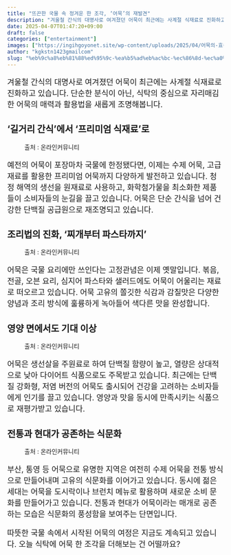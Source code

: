 ```yaml
---
title: "뜨끈한 국물 속 정겨운 한 조각, ‘어묵’의 재발견"
description: "겨울철 간식의 대명사로 여겨졌던 어묵이 최근에는 사계절 식재료로 진화하고 있습니다. 단순한 분식이 아닌, 식탁의 중심으로 자리매김한 어묵의 매력과 활용법을 새롭게 조명해봅니다."
date: 2025-04-07T01:47:20+09:00
draft: false
categories: ["entertainment"]
images: ["https://ingihgoyonet.site/wp-content/uploads/2025/04/어묵의-효능-1024x731.jpg", "https://ingihgoyonet.site/wp-content/uploads/2025/04/어묵맛-1024x768.jpg", "https://ingihgoyonet.site/wp-content/uploads/2025/04/어묵-576x1024.jpg", "https://ingihgoyonet.site/wp-content/uploads/2025/04/어묵효능-683x1024.jpg"]
author: "kgkstn1423gmailcom"
slug: "%eb%9c%a8%eb%81%88%ed%95%9c-%ea%b5%ad%eb%ac%bc-%ec%86%8d-%ec%a0%95%ea%b2%a8%ec%9a%b4-%ed%95%9c-%ec%a1%b0%ea%b0%81-%ec%96%b4%eb%ac%b5%ec%9d%98-%ec%9e%ac%eb%b0%9c%ea%b2%ac"
---
```


<p style="font-size:18px">겨울철 간식의 대명사로 여겨졌던 어묵이 최근에는 사계절 식재료로 진화하고 있습니다. 단순한 분식이 아닌, 식탁의 중심으로 자리매김한 어묵의 매력과 활용법을 새롭게 조명해봅니다.</p> <h2 >‘길거리 간식’에서 ‘프리미엄 식재료’로</h2> <figure ><img src="https://ingihgoyonet.site/wp-content/uploads/2025/04/어묵의-효능-1024x731.jpg" alt="" style="aspect-ratio:16/9;object-fit:cover"/><figcaption >출처 : 온라인커뮤니티</figcaption></figure> <p style="font-size:18px">예전의 어묵이 포장마차 국물에 한정됐다면, 이제는 수제 어묵, 고급 재료를 활용한 프리미엄 어묵까지 다양하게 발전하고 있습니다. 청정 해역의 생선을 원재료로 사용하고, 화학첨가물을 최소화한 제품들이 소비자들의 눈길을 끌고 있습니다. 어묵은 단순 간식을 넘어 건강한 단백질 공급원으로 재조명되고 있습니다.</p> <h2 >조리법의 진화, ‘찌개부터 파스타까지’</h2> <figure ><img src="https://ingihgoyonet.site/wp-content/uploads/2025/04/어묵맛-1024x768.jpg" alt="" style="aspect-ratio:16/9;object-fit:cover"/><figcaption >출처 : 온라인커뮤니티</figcaption></figure> <p style="font-size:18px">어묵은 국물 요리에만 쓰인다는 고정관념은 이제 옛말입니다. 볶음, 전골, 오븐 요리, 심지어 파스타와 샐러드에도 어묵이 어울리는 재료로 떠오르고 있습니다. 어묵 고유의 쫄깃한 식감과 감칠맛은 다양한 양념과 조리 방식에 훌륭하게 녹아들어 색다른 맛을 완성합니다.</p> <h2 >영양 면에서도 기대 이상</h2> <figure ><img src="https://ingihgoyonet.site/wp-content/uploads/2025/04/어묵-576x1024.jpg" alt="" style="aspect-ratio:16/9;object-fit:cover"/><figcaption >출처 : 온라인커뮤니티</figcaption></figure> <p style="font-size:18px">어묵은 생선살을 주원료로 하여 단백질 함량이 높고, 열량은 상대적으로 낮아 다이어트 식품으로도 주목받고 있습니다. 최근에는 단백질 강화형, 저염 버전의 어묵도 출시되어 건강을 고려하는 소비자들에게 인기를 끌고 있습니다. 영양과 맛을 동시에 만족시키는 식품으로 재평가받고 있습니다.</p> <h2 >전통과 현대가 공존하는 식문화</h2> <figure ><img src="https://ingihgoyonet.site/wp-content/uploads/2025/04/어묵효능-683x1024.jpg" alt="" style="aspect-ratio:16/9;object-fit:cover"/><figcaption >출처 : 온라인커뮤니티</figcaption></figure> <p style="font-size:18px">부산, 통영 등 어묵으로 유명한 지역은 여전히 수제 어묵을 전통 방식으로 만들어내며 고유의 식문화를 이어가고 있습니다. 동시에 젊은 세대는 어묵을 도시락이나 브런치 메뉴로 활용하며 새로운 소비 문화를 만들어가고 있습니다. 전통과 현대가 어묵이라는 매개로 공존하는 모습은 식문화의 풍성함을 보여주는 단면입니다.</p> <p style="font-size:18px">따뜻한 국물 속에서 시작된 어묵의 여정은 지금도 계속되고 있습니다. 오늘 식탁에 어묵 한 조각을 더해보는 건 어떨까요?</p>